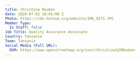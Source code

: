 ```yaml
---
title: Christina Reuben
date: 2020-07-02 18:01:00 Z
Photo: https://cdn.hotosm.org/website/IMG_9275.JPG
Member Type:
  Is Staff: false
Job Title: Quality Assurance Associate
Country: Tanzania
Team: Tanzania
Social Media (Full URL):
  OSM: https://www.openstreetmap.org/user/Christina%20Reuben
---
```


